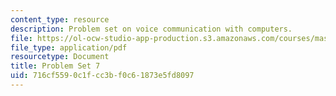 ```yaml
---
content_type: resource
description: Problem set on voice communication with computers.
file: https://ol-ocw-studio-app-production.s3.amazonaws.com/courses/mas-632-conversational-computer-systems-fall-2008/716cf5590c1fcc3bf0c61873e5fd8097_ps7.pdf
file_type: application/pdf
resourcetype: Document
title: Problem Set 7
uid: 716cf559-0c1f-cc3b-f0c6-1873e5fd8097
---
```

